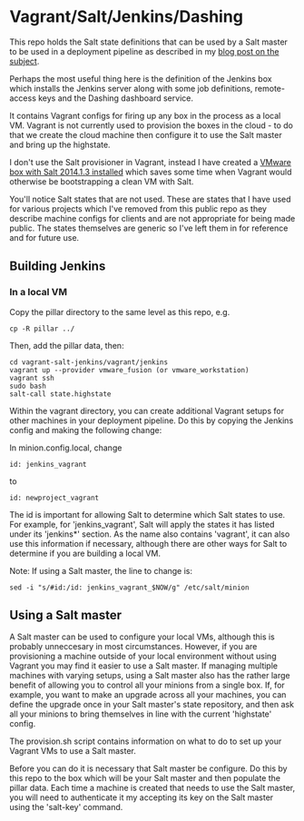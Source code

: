 # Vagrant/Salt/Jenkins/Dashing

This repo holds the Salt state definitions that can be used by a Salt master to be used in a deployment pipeline as described in my [blog post on the subject](http://www.afewmorelines.com/a-full-deployment-pipeline-using-vagrant-saltstack-and-jenkins/).

Perhaps the most useful thing here is the definition of the Jenkins box which installs the Jenkins server along with some job definitions, remote-access keys and the Dashing dashboard service.

It contains Vagrant configs for firing up any box in the process as a local VM. Vagrant is not currently used to provision the boxes in the cloud - to do that we create the cloud machine then configure it to use the Salt master and bring up the highstate.

I don't use the Salt provisioner in Vagrant, instead I have created a [VMware box with Salt 2014.1.3 installed](https://vagrantcloud.com/netsensia/ubuntu-trusty64-salt) which saves some time when Vagrant would otherwise be bootstrapping a clean VM with Salt.

You'll notice Salt states that are not used. These are states that I have used for various projects which I've removed from this public repo as they describe machine configs for clients and are not appropriate for being made public. The states themselves are generic so I've left them in for reference and for future use.

## Building Jenkins

### In a local VM

Copy the pillar directory to the same level as this repo, e.g.

	cp -R pillar ../
	
Then, add the pillar data, then:

	cd vagrant-salt-jenkins/vagrant/jenkins
	vagrant up --provider vmware_fusion (or vmware_workstation)
	vagrant ssh
	sudo bash
	salt-call state.highstate
	
Within the vagrant directory, you can create additional Vagrant setups for other machines in your deployment pipeline. Do this by copying the Jenkins config and making the following change:

In minion.config.local, change

	id: jenkins_vagrant
	
to

	id: newproject_vagrant
	
The id is important for allowing Salt to determine which Salt states to use. For example, for 'jenkins_vagrant', Salt will apply the states it has listed under its 'jenkins*' section. As the name also contains 'vagrant', it can also use this information if necessary, although there are other ways for Salt to determine if you are building a local VM. 

Note: If using a Salt master, the line to change is:

    sed -i "s/#id:/id: jenkins_vagrant_$NOW/g" /etc/salt/minion

## Using a Salt master

A Salt master can be used to configure your local VMs, although this is probably unneccesary in most circumstances. However, if you are provisioning a machine outside of your local environment without using Vagrant you may find it easier to use a Salt master. If managing multiple machines with varying setups, using a Salt master also has the rather large benefit of allowing you to control all your minions from a single box. If, for example, you want to make an upgrade across all your machines, you can define the upgrade once in your Salt master's state repository, and then ask all your minions to bring themselves in line with the current 'highstate' config.

The provision.sh script contains information on what to do to set up your Vagrant VMs to use a Salt master.

Before you can do it is necessary that Salt master be configure. Do this by this repo to the box which will be your Salt master and then populate the pillar data. Each time a machine is created that needs to use the Salt master, you will need to authenticate it my accepting its key on the Salt master using the 'salt-key' command.

